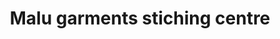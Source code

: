 ---
title: "Malu garments  stiching centre"
url: /kollam/malu-garments-stiching-centre/
shop: tailor
---